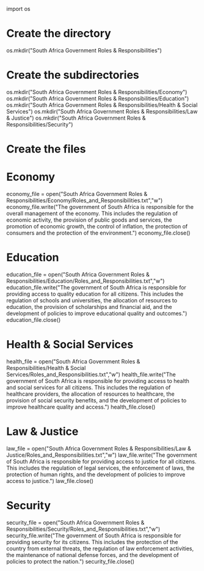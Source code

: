 import os

# Create the directory
os.mkdir("South Africa Government Roles & Responsibilities")

# Create the subdirectories
os.mkdir("South Africa Government Roles & Responsibilities/Economy")
os.mkdir("South Africa Government Roles & Responsibilities/Education")
os.mkdir("South Africa Government Roles & Responsibilities/Health & Social Services")
os.mkdir("South Africa Government Roles & Responsibilities/Law & Justice")
os.mkdir("South Africa Government Roles & Responsibilities/Security")

# Create the files
# Economy
economy_file = open("South Africa Government Roles & Responsibilities/Economy/Roles_and_Responsibilities.txt","w")
economy_file.write("The government of South Africa is responsible for the overall management of the economy. This includes the regulation of economic activity, the provision of public goods and services, the promotion of economic growth, the control of inflation, the protection of consumers and the protection of the environment.")
economy_file.close()

# Education
education_file = open("South Africa Government Roles & Responsibilities/Education/Roles_and_Responsibilities.txt","w")
education_file.write("The government of South Africa is responsible for providing access to quality education for all citizens. This includes the regulation of schools and universities, the allocation of resources to education, the provision of scholarships and financial aid, and the development of policies to improve educational quality and outcomes.")
education_file.close()

# Health & Social Services
health_file = open("South Africa Government Roles & Responsibilities/Health & Social Services/Roles_and_Responsibilities.txt","w")
health_file.write("The government of South Africa is responsible for providing access to health and social services for all citizens. This includes the regulation of healthcare providers, the allocation of resources to healthcare, the provision of social security benefits, and the development of policies to improve healthcare quality and access.")
health_file.close()

# Law & Justice
law_file = open("South Africa Government Roles & Responsibilities/Law & Justice/Roles_and_Responsibilities.txt","w")
law_file.write("The government of South Africa is responsible for providing access to justice for all citizens. This includes the regulation of legal services, the enforcement of laws, the protection of human rights, and the development of policies to improve access to justice.")
law_file.close()

# Security
security_file = open("South Africa Government Roles & Responsibilities/Security/Roles_and_Responsibilities.txt","w")
security_file.write("The government of South Africa is responsible for providing security for its citizens. This includes the protection of the country from external threats, the regulation of law enforcement activities, the maintenance of national defense forces, and the development of policies to protect the nation.")
security_file.close()
